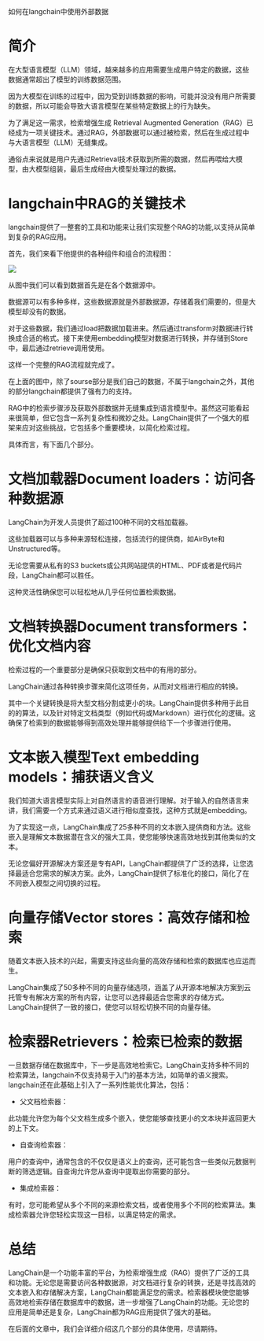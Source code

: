 如何在langchain中使用外部数据

# 简介

在大型语言模型（LLM）领域，越来越多的应用需要生成用户特定的数据，这些数据通常超出了模型的训练数据范围。

因为大模型在训练的过程中，因为受到训练数据的影响，可能并没没有用户所需要的数据，所以可能会导致大语言模型在某些特定数据上的行为缺失。

为了满足这一需求，检索增强生成 Retrieval Augmented Generation（RAG）已经成为一项关键技术。通过RAG，外部数据可以通过被检索，然后在生成过程中与大语言模型（LLM）无缝集成。

通俗点来说就是用户先通过Retrieval技术获取到所需的数据，然后再喂给大模型，由大模型组装，最后生成经由大模型处理过的数据。

# langchain中RAG的关键技术

langchain提供了一整套的工具和功能来让我们实现整个RAG的功能,以支持从简单到复杂的RAG应用。

首先，我们来看下他提供的各种组件和组合的流程图：

![](https://img-blog.csdnimg.cn/2bbac701adab4002ab6d8bb0bebc4f3b.png)

从图中我们可以看到数据首先是在各个数据源中。

数据源可以有多种多样，这些数据源就是外部数据源，存储着我们需要的，但是大模型却没有的数据。

对于这些数据，我们通过load把数据加载进来。然后通过transform对数据进行转换成合适的格式。接下来使用embedding模型对数据进行转换，并存储到Store中，最后通过retrieve调用使用。

这样一个完整的RAG流程就完成了。

在上面的图中，除了sourse部分是我们自己的数据，不属于langchain之外，其他的部分langchain都提供了强有力的支持。

RAG中的检索步骤涉及获取外部数据并无缝集成到语言模型中。虽然这可能看起来很简单，但它包含一系列复杂性和微妙之处。LangChain提供了一个强大的框架来应对这些挑战，它包括多个重要模块，以简化检索过程。

具体而言，有下面几个部分。

# 文档加载器Document loaders：访问各种数据源

LangChain为开发人员提供了超过100种不同的文档加载器。

这些加载器可以与多种来源轻松连接，包括流行的提供商，如AirByte和Unstructured等。

无论您需要从私有的S3 buckets或公共网站提供的HTML、PDF或者是代码片段，LangChain都可以胜任。

这种灵活性确保您可以轻松地从几乎任何位置检索数据。

# 文档转换器Document transformers：优化文档内容

检索过程的一个重要部分是确保只获取到文档中的有用的部分。

LangChain通过各种转换步骤来简化这项任务，从而对文档进行相应的转换。

其中一个关键转换是将大型文档分割成更小的块。LangChain提供多种用于此目的的算法，以及针对特定文档类型（例如代码或Markdown）进行优化的逻辑。这确保了检索到的数据能够得到高效处理并能够提供给下一个步骤进行使用。

# 文本嵌入模型Text embedding models：捕获语义含义

我们知道大语言模型实际上对自然语言的语音进行理解。对于输入的自然语言来讲，我们需要一个方式来通过语义进行相似度查找，这种方式就是embedding。

为了实现这一点，LangChain集成了25多种不同的文本嵌入提供商和方法。这些嵌入是理解文本数据潜在含义的强大工具，使您能够快速高效地找到其他类似的文本。

无论您偏好开源解决方案还是专有API，LangChain都提供了广泛的选择，让您选择最适合您需求的解决方案。此外，LangChain提供了标准化的接口，简化了在不同嵌入模型之间切换的过程。

# 向量存储Vector stores：高效存储和检索

随着文本嵌入技术的兴起，需要支持这些向量的高效存储和检索的数据库也应运而生。

LangChain集成了50多种不同的向量存储选项，涵盖了从开源本地解决方案到云托管专有解决方案的所有内容，让您可以选择最适合您需求的存储方式。LangChain提供了一致的接口，使您可以轻松切换不同的向量存储。

# 检索器Retrievers：检索已检索的数据

一旦数据存储在数据库中，下一步是高效地检索它。LangChain支持多种不同的检索算法，langchain不仅支持易于入门的基本方法，如简单的语义搜索。langchain还在此基础上引入了一系列性能优化算法，包括：

* 父文档检索器：
  
此功能允许您为每个父文档生成多个嵌入，使您能够查找更小的文本块并返回更大的上下文。

* 自查询检索器：
  
用户的查询中，通常包含的不仅仅是语义上的查询，还可能包含一些类似元数据判断的筛选逻辑。自查询允许您从查询中提取出你需要的部分。

* 集成检索器：
  
有时，您可能希望从多个不同的来源检索文档，或者使用多个不同的检索算法。集成检索器允许您轻松实现这一目标，以满足特定的需求。

# 总结

LangChain是一个功能丰富的平台，为检索增强生成（RAG）提供了广泛的工具和功能。无论您是需要访问各种数据源，对文档进行复杂的转换，还是寻找高效的文本嵌入和存储解决方案，LangChain都能满足您的需求。检索器模块使您能够高效地检索存储在数据库中的数据，进一步增强了LangChain的功能。无论您的应用是简单还是复杂，LangChain都为RAG应用提供了强大的基础。

在后面的文章中，我们会详细介绍这几个部分的具体使用，尽请期待。





